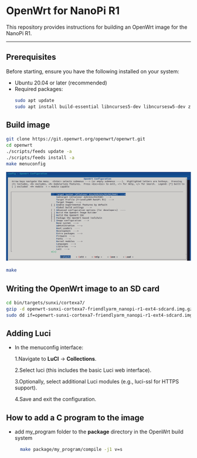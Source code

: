 # OpenWrt for NanoPi R1

This repository provides instructions for building an OpenWrt image for the NanoPi R1.

---

## Prerequisites

Before starting, ensure you have the following installed on your system:

- Ubuntu 20.04 or later (recommended)
- Required packages:
  ```bash
  sudo apt update
  sudo apt install build-essential libncurses5-dev libncursesw5-dev zlib1g-dev gawk git gettext libssl-dev xsltproc rsync wget unzip python3
  ```
## Build image
  ```bash
  git clone https://git.openwrt.org/openwrt/openwrt.git
  cd openwrt
  ./scripts/feeds update -a
  ./scripts/feeds install -a
  make menuconfig
  ```
![Alt text](images/menuconfig-nanopi-R1.png) 

  ```bash
  make 
  ```
## Writing the OpenWrt image to an SD card
  ```bash
  cd bin/targets/sunxi/cortexa7/
  gzip -d openwrt-sunxi-cortexa7-friendlyarm_nanopi-r1-ext4-sdcard.img.gz  
  sudo dd if=openwrt-sunxi-cortexa7-friendlyarm_nanopi-r1-ext4-sdcard.img of=/dev/sdc
  ```
## Adding Luci

- In the menuconfig interface:

    1.Navigate to **LuCI** → **Collections**.

    2.Select luci (this includes the basic Luci web interface).

    3.Optionally, select additional Luci modules (e.g., luci-ssl for HTTPS support).

    4.Save and exit the configuration.

## How to add a C program to the image

- add my_program folder to the **package** directory in the OpenWrt build system
  ```bash
    make package/my_program/compile -j1 v=s
  ```





